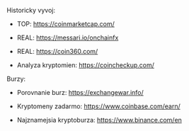Historicky vyvoj:

- TOP: https://coinmarketcap.com/
- REAL: https://messari.io/onchainfx
- REAL: https://coin360.com/

- Analyza kryptomien:
https://coincheckup.com/

Burzy:
- Porovnanie burz:
https://exchangewar.info/

- Kryptomeny zadarmo:
https://www.coinbase.com/earn/

- Najznamejsia kryptoburza:
https://www.binance.com/en


